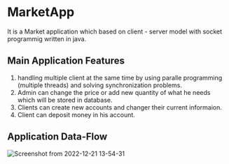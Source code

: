 # MarketApp
It is a Market application which based on client - server model with socket programmig written in java.   
## Main Application Features
1) handling multiple client at the same time by using paralle programming (multiple threads) and solving synchronization problems.  
2) Admin can change the price or add new quantity of what he needs which will be stored in database. 
3) Clients can create new accounts and changer their current informaion.  
4) Client can deposit money in his account.   

## Application Data-Flow

![Screenshot from 2022-12-21 13-54-31](https://user-images.githubusercontent.com/74651737/208899574-04be9096-94f7-42ba-80cb-ef3bebc02e93.jpg)
